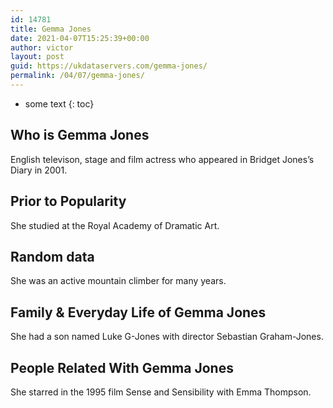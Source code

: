 ```yaml
---
id: 14781
title: Gemma Jones
date: 2021-04-07T15:25:39+00:00
author: victor
layout: post
guid: https://ukdataservers.com/gemma-jones/
permalink: /04/07/gemma-jones/
---
```


* some text
{: toc}


## Who is Gemma Jones



English televison, stage and film actress who appeared in Bridget Jones&#8217;s Diary in 2001.

                
                
                
## Prior to Popularity



She studied at the Royal Academy of Dramatic Art.

                
                
                
## Random data



She was an active mountain climber for many years.

                
                
                
## Family & Everyday Life of Gemma Jones



She had a son named Luke G-Jones with director Sebastian Graham-Jones.

                
                
                
## People Related With Gemma Jones



She starred in the 1995 film Sense and Sensibility with Emma Thompson.

                
              
            
          
          
          
